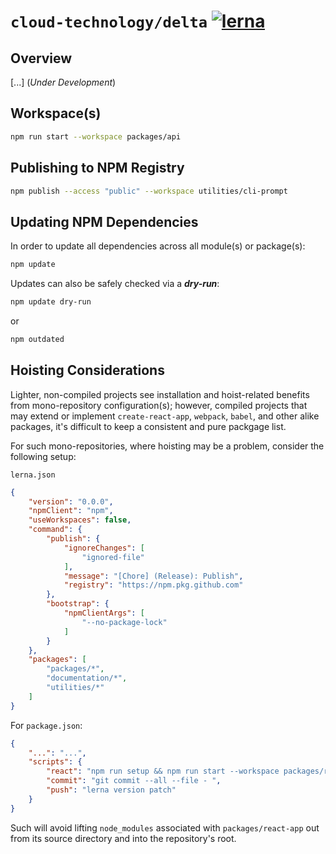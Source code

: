 # `cloud-technology/delta` [![lerna](https://img.shields.io/badge/Maintained%20via-Lerna-cc00ff.svg)](https://lerna.js.org/) #

## Overview ## 

[...] (*Under Development*)

## Workspace(s) ##

```bash
npm run start --workspace packages/api
```

## Publishing to NPM Registry ##

```bash
npm publish --access "public" --workspace utilities/cli-prompt
```

## Updating NPM Dependencies ##

In order to update all dependencies across all module(s) or package(s):

```bash
npm update
```

Updates can also be safely checked via a ***dry-run***:

```bash
npm update dry-run
```

or

```bash
npm outdated
```

## Hoisting Considerations ##

Lighter, non-compiled projects see installation and hoist-related benefits from mono-repository configuration(s);
however, compiled projects that may extend or implement `create-react-app`, `webpack`, `babel`, and other alike
packages, it's difficult to keep a consistent and pure packgage list.

For such mono-repositories, where hoisting may be a problem, consider the following setup:

`lerna.json`

```json
{
    "version": "0.0.0",
    "npmClient": "npm",
    "useWorkspaces": false,
    "command": {
        "publish": {
            "ignoreChanges": [
                "ignored-file"
            ],
            "message": "[Chore] (Release): Publish",
            "registry": "https://npm.pkg.github.com"
        },
        "bootstrap": {
            "npmClientArgs": [
                "--no-package-lock"
            ]
        }
    },
    "packages": [
        "packages/*",
        "documentation/*",
        "utilities/*"
    ]
}
```

For `package.json`:

```json
{
    "...": "...",
    "scripts": {
        "react": "npm run setup && npm run start --workspace packages/react-app",
        "commit": "git commit --all --file - ",
        "push": "lerna version patch"
    }
}
```

Such will avoid lifting `node_modules` associated with `packages/react-app` out from its source directory and into the
repository's root.
